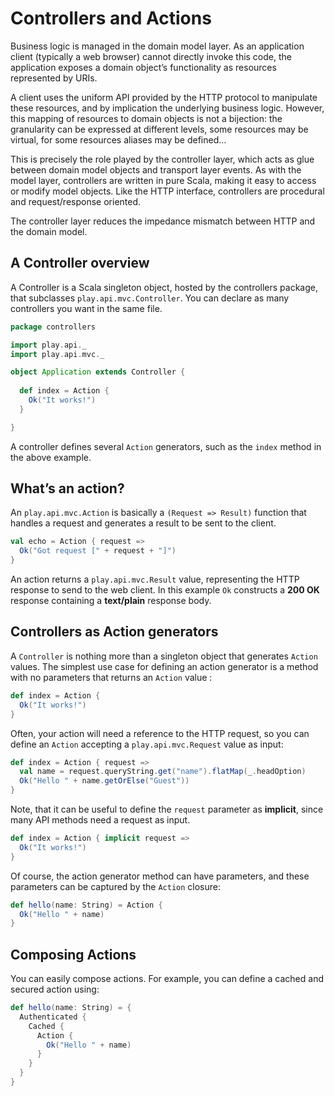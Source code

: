 # Controllers and Actions

Business logic is managed in the domain model layer. As an application client (typically a web browser) cannot directly invoke this code, the application exposes a domain object’s functionality as resources represented by URIs.

A client uses the uniform API provided by the HTTP protocol to manipulate these resources, and by implication the underlying business logic. However, this mapping of resources to domain objects is not a bijection: the granularity can be expressed at different levels, some resources may be virtual, for some resources aliases may be defined…

This is precisely the role played by the controller layer, which acts as glue between domain model objects and transport layer events. As with the model layer, controllers are written in pure Scala, making it easy to access or modify model objects. Like the HTTP interface, controllers are procedural and request/response oriented.

The controller layer reduces the impedance mismatch between HTTP and the domain model.

## A Controller overview

A Controller is a Scala singleton object, hosted by the controllers package, that subclasses `play.api.mvc.Controller`. You can declare as many controllers you want in the same file.

```scala
package controllers

import play.api._
import play.api.mvc._

object Application extends Controller {
  
  def index = Action {
    Ok("It works!")
  }

}
```

A controller defines several `Action` generators, such as the `index` method in the above example.

## What’s an action?

An `play.api.mvc.Action` is basically a `(Request => Result)` function that handles a request and generates a result to be sent to the client.

```scala
val echo = Action { request =>
  Ok("Got request [" + request + "]")
}
```

An action returns a `play.api.mvc.Result` value, representing the HTTP response to send to the web client. In this example `Ok` constructs a **200 OK** response containing a **text/plain** response body.

## Controllers as Action generators

A `Controller` is nothing more than a singleton object that generates `Action` values. The simplest use case for defining an action generator is a method with no parameters that returns an `Action` value	:

```scala
def index = Action {
  Ok("It works!")
}
```

Often, your action will need a reference to the HTTP request, so you can define an `Action` accepting a `play.api.mvc.Request` value as input:

```scala
def index = Action { request =>
  val name = request.queryString.get("name").flatMap(_.headOption)
  Ok("Hello " + name.getOrElse("Guest"))
}
```

Note, that it can be useful to define the `request` parameter as **implicit**, since many API methods need a request as input.

```scala
def index = Action { implicit request =>
  Ok("It works!")
}
```

Of course, the action generator method can have parameters, and these parameters can be captured by the `Action` closure:

```scala
def hello(name: String) = Action {
  Ok("Hello " + name)
}
```

## Composing Actions

You can easily compose actions. For example, you can define a cached and secured action using:

```scala
def hello(name: String) = {
  Authenticated {
    Cached {
      Action {
        Ok("Hello " + name)
      }
    }      
  }
}
```



